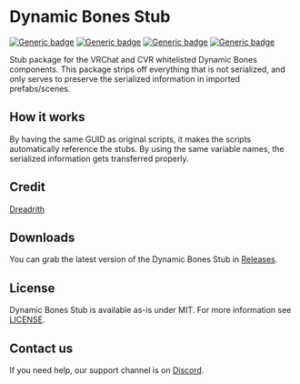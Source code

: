 # Dynamic Bones Stub
  
[![Generic badge](https://img.shields.io/badge/Unity-2019.4.31f1-informational.svg)](https://unity3d.com/unity/whats-new/2019.4.31)
[![Generic badge](https://img.shields.io/badge/SDK-AvatarSDK3-informational.svg)](https://vrchat.com/home/download)
[![Generic badge](https://img.shields.io/badge/License-MIT-informational.svg)](https://github.com/VRLabs/Dynamic-Bones-Stub/blob/main/LICENSE)
[![Generic badge](https://img.shields.io/github/downloads/VRLabs/Dynamic-Bones-Stub/total?label=Downloads)](https://github.com/VRLabs/Dynamic-Bones-Stub/releases/latest)

Stub package for the VRChat and CVR whitelisted Dynamic Bones components. This package strips off everything that is not serialized, and only serves to preserve the serialized information in imported prefabs/scenes.

## How it works

By having the same GUID as original scripts, it makes the scripts automatically reference the stubs. By using the same variable names, the serialized information gets transferred properly.

## Credit

[Dreadrith](https://github.com/Dreadrith)

## Downloads

You can grab the latest version of the Dynamic Bones Stub in [Releases](https://github.com/VRLabs/Dynamic-Bones-Stub/releases/latest).

## License

Dynamic Bones Stub is available as-is under MIT. For more information see [LICENSE](https://github.com/VRLabs/Dynamic-Bones-Stub/blob/main/LICENSE).

## Contact us

If you need help, our support channel is on [Discord](https://discord.vrlabs.dev).
